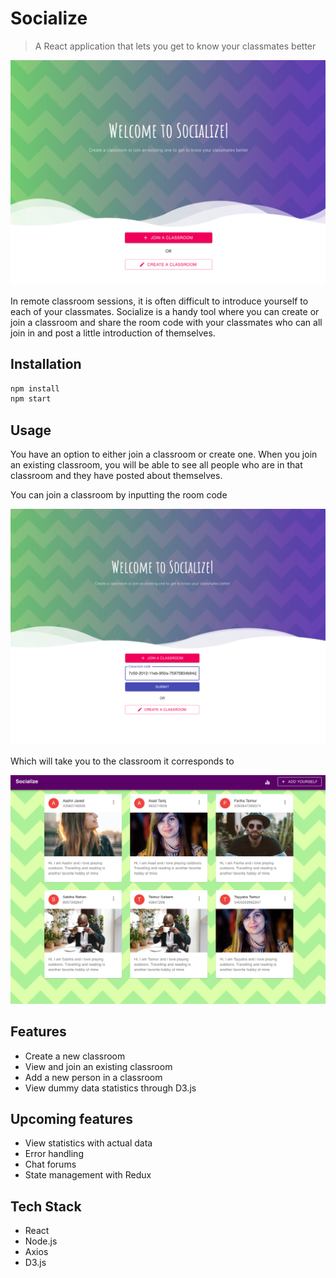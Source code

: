 # Socialize
> A React application that lets you get to know your classmates better 

 <img src="socialize-sc.png" width="700">

In remote classroom sessions, it is often difficult to introduce yourself to each of your classmates. Socialize is a handy tool where you can create or join a classroom and share the room code with your classmates who can all join in and post a little introduction of themselves.


## Installation


```bash
npm install
npm start
```

## Usage

You have an option to either join a classroom or create one. When you join an existing classroom, you will be able to see all people who are in that classroom and they have posted about themselves. 

You can join a classroom by inputting the room code

 <img src="socialize-sc-3.png" width="700">

 Which will take you to the classroom it corresponds to


 <img src="socialize-sc-2.png" width="700">


## Features

- Create a new classroom
- View and join an existing classroom
- Add a new person in a classroom
- View dummy data statistics through D3.js 

## Upcoming features

- View statistics with actual data
- Error handling
- Chat forums
- State management with Redux


## Tech Stack

- React
- Node.js
- Axios
- D3.js